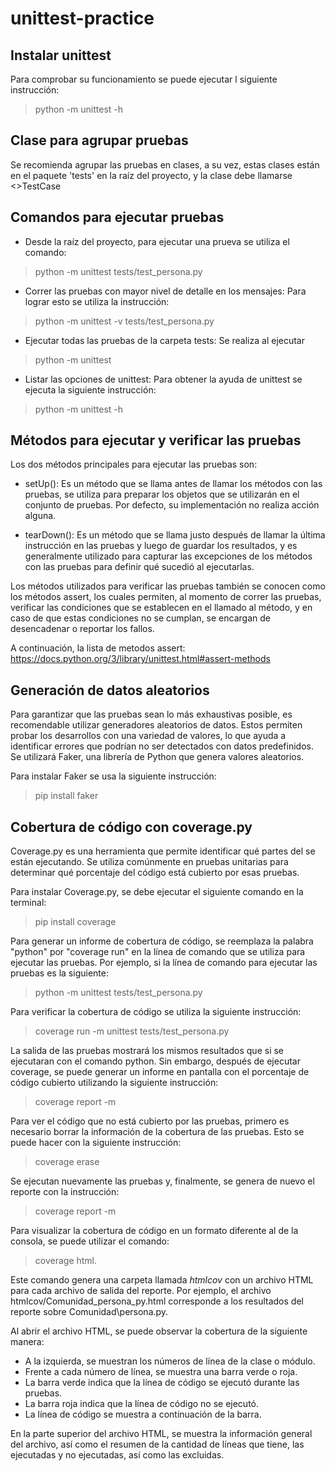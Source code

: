# unittest-practice

## Instalar unittest

Para comprobar su funcionamiento se puede ejecutar l siguiente instrucción:

> python -m unittest -h

## Clase para agrupar pruebas

Se recomienda agrupar las pruebas en clases, a su vez, estas clases están en el paquete 'tests' en la raíz del proyecto, y la clase debe llamarse <<nombreClase>>TestCase

## Comandos para ejecutar pruebas

- Desde la raíz del proyecto, para ejecutar una prueva se utiliza el comando:

> python -m unittest tests/test_persona.py

- Correr las pruebas con mayor nivel de detalle en los mensajes: Para lograr esto se utiliza la instrucción:

> python -m unittest -v tests/test_persona.py

- Ejecutar todas las pruebas de la carpeta tests: Se realiza al ejecutar

> python -m unittest

- Listar las opciones de unittest: Para obtener la ayuda de unittest se ejecuta la siguiente instrucción:

> python -m unittest -h

## Métodos para ejecutar y verificar las pruebas

Los dos métodos principales para ejecutar las pruebas son:

- setUp(): Es un método que se llama antes de llamar los métodos con las pruebas, se utiliza para preparar los objetos que se utilizarán en el conjunto de pruebas. Por defecto, su implementación no realiza acción alguna.

- tearDown(): Es un método que se llama justo después de llamar la última instrucción en las pruebas y luego de guardar los resultados, y es generalmente utilizado para capturar las excepciones de los métodos con las pruebas para definir qué sucedió al ejecutarlas.

Los métodos utilizados para verificar las pruebas también se conocen como los métodos assert, los cuales permiten, al momento de correr las pruebas, verificar las condiciones que se establecen en el llamado al método, y en caso de que estas condiciones no se cumplan, se encargan de desencadenar o reportar los fallos.

A continuación, la lista de metodos assert: https://docs.python.org/3/library/unittest.html#assert-methods

## Generación de datos aleatorios

Para garantizar que las pruebas sean lo más exhaustivas posible, es recomendable utilizar generadores aleatorios de datos. Estos permiten probar los desarrollos con una variedad de valores, lo que ayuda a identificar errores que podrían no ser detectados con datos predefinidos. Se utilizará Faker, una librería de Python que genera valores aleatorios.

Para instalar Faker se usa la siguiente instrucción:

> pip install faker

## Cobertura de código con coverage.py

Coverage.py es una herramienta que permite identificar qué partes del se están ejecutando. Se utiliza comúnmente en pruebas unitarias para determinar qué porcentaje del código está cubierto por esas pruebas.

Para instalar Coverage.py, se debe ejecutar el siguiente comando en la terminal:

> pip install coverage

Para generar un informe de cobertura de código, se reemplaza la palabra "python" por "coverage run" en la línea de comando que se utiliza para ejecutar las pruebas. Por ejemplo, si la línea de comando para ejecutar las pruebas es la siguiente:

> python -m unittest tests/test_persona.py

Para verificar la cobertura de código se utiliza la siguiente instrucción:

> coverage run -m unittest tests/test_persona.py

La salida de las pruebas mostrará los mismos resultados que si se ejecutaran con el comando python. Sin embargo, después de ejecutar coverage, se puede generar un informe en pantalla con el porcentaje de código cubierto utilizando la siguiente instrucción:

> coverage report -m

Para ver el código que no está cubierto por las pruebas, primero es necesario borrar la información de la cobertura de las pruebas. Esto se puede hacer con la siguiente instrucción:

> coverage erase

Se ejecutan nuevamente las pruebas y, finalmente, se genera de nuevo el reporte con la instrucción:

> coverage report -m

Para visualizar la cobertura de código en un formato diferente al de la consola, se puede utilizar el comando:

> coverage html.

Este comando genera una carpeta llamada *htmlcov* con un archivo HTML para cada archivo de salida del reporte. Por ejemplo, el archivo htmlcov/Comunidad_persona_py.html corresponde a los resultados del reporte sobre Comunidad\persona.py.

Al abrir el archivo HTML, se puede observar la cobertura de la siguiente manera:

- A la izquierda, se muestran los números de línea de la clase o módulo.
- Frente a cada número de línea, se muestra una barra verde o roja.
- La barra verde indica que la línea de código se ejecutó durante las pruebas.
- La barra roja indica que la línea de código no se ejecutó.
- La línea de código se muestra a continuación de la barra.

En la parte superior del archivo HTML, se muestra la información general del archivo, así como el resumen de la cantidad de líneas que tiene, las ejecutadas y no ejecutadas, así como las excluidas.